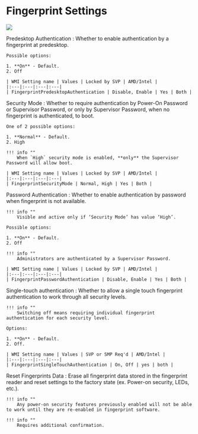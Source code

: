 # Fingerprint Settings

![](https://cdrt.github.io/mk_docs/ref/bios/settings/thinkpad/img/tp_fingerprint.png)

Predesktop Authentication
:  Whether to enable authentication by a fingerprint at predesktop. 

    Possible options:

    1. **On** - Default.
    2. Off

    | WMI Setting name | Values | Locked by SVP | AMD/Intel |
    |:---|:---|:---|:---|
    | FingerprintPredesktopAuthentication | Disable, Enable | Yes | Both |

Security Mode
:  Whether to require authentication by Power-On Password or Supervisor Password, or only by Supervisor Password, when no fingerprint is authenticated, to boot.

    One of 2 possible options:

    1. **Normal** - Default.
    2. High

    !!! info ""
        When `High` security mode is enabled, **only** the Supervisor Password will allow boot.

    | WMI Setting name | Values | Locked by SVP | AMD/Intel |
    |:---|:---|:---|:---|
    | FingerprintSecurityMode | Normal, High | Yes | Both |

Password Authentication
:  Whether to enable authentication by password when fingerprint is not available. 

    !!! info ""
        Visible and active only if ‘Security Mode’ has value ‘High’.

    Possible options:

    1. **On** - Default.
    2. Off

    !!! info ""
        Administrators are authenticated by a Supervisor Password.

    | WMI Setting name | Values | Locked by SVP | AMD/Intel |
    |:---|:---|:---|:---|
    | FingerprintPasswordAuthentication | Disable, Enable | Yes | Both |

Single-touch authentication
:  Whether to allow a single touch fingerprint authentication to work through all security levels.

    !!! info ""
        Switching off means requiring individual fingerprint authentication for each security level.

    Options:

    1. **On** - Default.
    2. Off.

    | WMI Setting name | Values | SVP or SMP Req'd | AMD/Intel |
    |:---|:---|:---|:---|
    | FingerprintSingleTouchAuthentication | On, Off | yes | both |

Reset Fingerprints Data
:  Erase all fingerprint data stored in the fingerprint reader and reset settings to the factory state (ex. Power-on security, LEDs, etc.).

    !!! info ""
        Any power-on security features previously enabled will not be able to work until they are re-enabled in fingerprint software.

    !!! info ""
        Requires additional confirmation.
